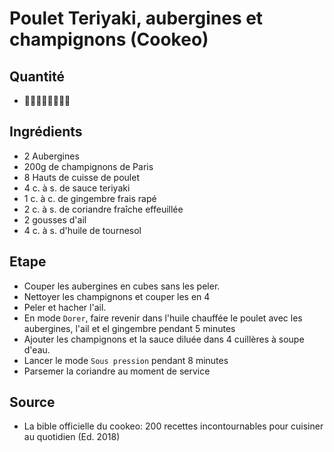# Poulet Teriyaki, aubergines et champignons (Cookeo)

## Quantité

* :raising_hand_man::raising_hand_man::raising_hand_man::raising_hand_man:

## Ingrédients

* 2 Aubergines
* 200g de champignons de Paris
* 8 Hauts de cuisse de poulet
* 4 c. à s. de sauce teriyaki
* 1 c. à c. de gingembre frais rapé
* 2 c. à s. de coriandre fraîche effeuillée
* 2 gousses d'ail
* 4 c. à s. d'huile de tournesol

## Etape

* Couper les aubergines en cubes sans les peler.
* Nettoyer les champignons et couper les en 4
* Peler et hacher l'ail.
* En mode `Dorer`, faire revenir dans l'huile chauffée le poulet avec les aubergines, l'ail et el gingembre pendant 5 minutes
* Ajouter les champignons et la sauce diluée dans 4 cuillères à soupe d'eau.
* Lancer le mode `Sous pression` pendant 8 minutes
* Parsemer la coriandre au moment de service

## Source 

* La bible officielle du cookeo: 200 recettes incontournables pour cuisiner au quotidien (Ed. 2018)